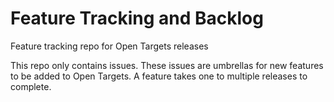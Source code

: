# Feature Tracking and Backlog

Feature tracking repo for Open Targets releases

This repo only contains issues. These issues are umbrellas for new features to be added to Open Targets. A feature takes one to multiple releases to complete. 

